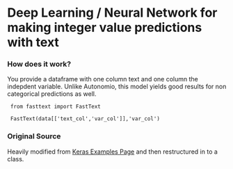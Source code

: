 # Deep Learning / Neural Network for making integer value predictions with text

### How does it work? 

You provide a dataframe with one column text and one column the indepdent variable. Unlike Autonomio, this model yields good results for non categorical predictions as well. 

     from fasttext import FastText
     
     FastText(data[['text_col','var_col']],'var_col')

### Original Source 

Heavily modified from [Keras Examples Page](https://github.com/fchollet/keras/blob/master/examples/imdb_fasttext.py) and then restructured in to a class. 
